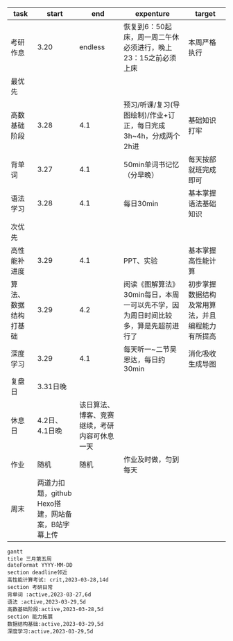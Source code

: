 | task                 | start                                              | end                                          | expenture                                                                         | target                                           |
| -------------------- | -------------------------------------------------- | -------------------------------------------- | --------------------------------------------------------------------------------- | ------------------------------------------------ |
| 考研作息             | 3.20                                               | endless                                      | 恢复到6：50起床，周一周二午休必须进行，晚上23：15之前必须上床                     | 本周严格执行                                     |
| 最优先               |                                                    |                                              |                                                                                   |
| 高数基础阶段         | 3.28                                               | 4.1                                          | 预习/听课/复习(导图绘制)/作业+订正，每日完成3h~4h，分成两个2h进                   | 基础知识打牢                                     |
| 背单词               | 3.27                                               | 4.1                                          | 50min单词书记忆（分早晚）                                                         | 每天按部就班完成即可                             |
| 语法学习             | 3.28                                               | 4.1                                          | 每日30min                                                                         | 基本掌握语法基础知识                             |  |
| 次优先               |
| 高性能补进度         | 3.29                                               | 4.1                                          | PPT、实验                                                                         | 基本掌握高性能计算                               |
| 算法、数据结构打基础 | 3.29                                               | 4.2                                          | 阅读《图解算法》30min每日，本周一可以先不学，因为周日时间比较多，算是先超前进行了 | 初步掌握数据结构及常用算法，并且编程能力有所提高 |
| 深度学习             | 3.29                                               | 4.1                                          | 每天听一~二节吴恩达，每日约30min                                                  | 消化吸收生成导图                                 |  |
| 复盘日               | 3.31日晚                                           |                                              |                                                                                   |                                                  |
| 休息日               | 4.2日、4.1日晚                                     | 该日算法、博客、竞赛继续，考研内容可休息一天 |                                                                                   |                                                  |
| 作业                 | 随机                                               | 随机                                         | 作业及时做，匀到每天                                                              |
| 周末                 | 两道力扣题，github Hexo搭建，网站备案，B站字幕上传 |                                              |                                                                                   |

```mermaid
gantt
title 三月第五周
dateFormat YYYY-MM-DD
section deadline邻近
高性能计算考试: crit,2023-03-28,14d
section 考研日常
背单词 :active,2023-03-27,6d
语法 :active,2023-03-29,5d
高数基础阶段:active,2023-03-28,5d
section 能力拓展
数据结构基础:active,2023-03-29,5d
深度学习:active,2023-03-29,5d
```